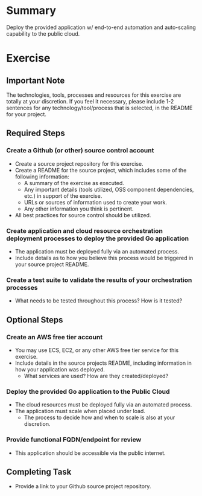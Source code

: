 
# Summary #

Deploy the provided application w/ end-to-end automation and auto-scaling capability to the public cloud.

# Exercise #

## Important Note ##

The technologies, tools, processes and resources for this exercise are totally at your discretion. If you feel it necessary, please include 1-2 sentences for any technology/tool/process that is selected, in the README for your project.

## Required Steps ##

### Create a Github (or other) source control account ##

* Create a source project repository for this exercise.
* Create a README for the source project, which includes some of the following information:
    * A summary of the exercise as executed.
    * Any important details (tools utilized, OSS component dependencies, etc.) in support of the exercise. 
    * URLs or sources of information used to create your work.
    * Any other information you think is pertinent.
* All best practices for source control should be utilized.

### Create application and cloud resource orchestration deployment processes to deploy the provided Go application ###

* The application must be deployed fully via an automated process.
* Include details as to how you believe this process would be triggered in your source project README.

### Create a test suite to validate the results of your orchestration processes ##

* What needs to be tested throughout this process? How is it tested?

## Optional Steps ##

### Create an AWS free tier account ###

* You may use ECS, EC2, or any other AWS free tier service for this exercise.
* Include details in the source projects README, including information in how your application was deployed.
    * What services are used? How are they created/deployed?

### Deploy the provided Go application to the Public Cloud ###

* The cloud resources must be deployed fully via an automated process.
* The application must scale when placed under load. 
    * The process to decide how and when to scale is also at your discretion.

### Provide functional FQDN/endpoint for review ###

* This application should be accessible via the public internet.

## Completing Task ##

* Provide a link to your Github source project repository.
